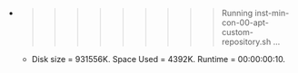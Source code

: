 * >>>>>>>>> Running inst-min-con-00-apt-custom-repository.sh ...
  * Disk size = 931556K. Space Used = 4392K. Runtime = 00:00:00:10.
